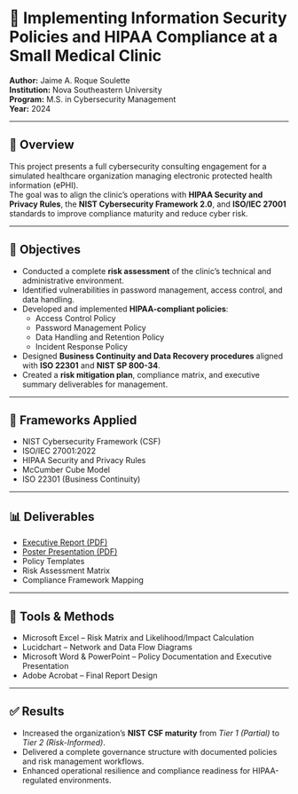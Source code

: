# 🏥 Implementing Information Security Policies and HIPAA Compliance at a Small Medical Clinic

**Author:** Jaime A. Roque Soulette  
**Institution:** Nova Southeastern University  
**Program:** M.S. in Cybersecurity Management  
**Year:** 2024  

---

## 📘 Overview  
This project presents a full cybersecurity consulting engagement for a simulated healthcare organization managing electronic protected health information (ePHI).  
The goal was to align the clinic’s operations with **HIPAA Security and Privacy Rules**, the **NIST Cybersecurity Framework 2.0**, and **ISO/IEC 27001** standards to improve compliance maturity and reduce cyber risk.

---

## 🎯 Objectives  
- Conducted a complete **risk assessment** of the clinic’s technical and administrative environment.  
- Identified vulnerabilities in password management, access control, and data handling.  
- Developed and implemented **HIPAA-compliant policies**:  
  - Access Control Policy  
  - Password Management Policy  
  - Data Handling and Retention Policy  
  - Incident Response Policy  
- Designed **Business Continuity and Data Recovery procedures** aligned with **ISO 22301** and **NIST SP 800-34**.  
- Created a **risk mitigation plan**, compliance matrix, and executive summary deliverables for management.

---

## 🧩 Frameworks Applied  
- NIST Cybersecurity Framework (CSF)  
- ISO/IEC 27001:2022  
- HIPAA Security and Privacy Rules  
- McCumber Cube Model  
- ISO 22301 (Business Continuity)  

---

## 📊 Deliverables  
- [Executive Report (PDF)](./ISEC695_5_ExecReport.pdf)  
- [Poster Presentation (PDF)](./Propuesta%20póster%20Cybersecurity%20NSU.pdf)  
- Policy Templates  
- Risk Assessment Matrix  
- Compliance Framework Mapping  

---

## 🧠 Tools & Methods  
- Microsoft Excel – Risk Matrix and Likelihood/Impact Calculation  
- Lucidchart – Network and Data Flow Diagrams  
- Microsoft Word & PowerPoint – Policy Documentation and Executive Presentation  
- Adobe Acrobat – Final Report Design  

---

## ✅ Results  
- Increased the organization’s **NIST CSF maturity** from *Tier 1 (Partial)* to *Tier 2 (Risk-Informed)*.  
- Delivered a complete governance structure with documented policies and risk management workflows.  
- Enhanced operational resilience and compliance readiness for HIPAA-regulated environments.  
